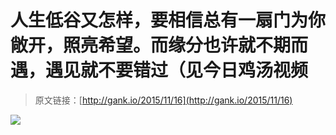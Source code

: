 # 人生低谷又怎样，要相信总有一扇门为你敞开，照亮希望。而缘分也许就不期而遇，遇见就不要错过（见今日鸡汤视频

> 原文链接：[http://gank.io/2015/11/16](http://gank.io/2015/11/16)

![](http://ww4.sinaimg.cn/large/7a8aed7bjw1ey2lc2h2ckj20o20gxacp.jpg)

